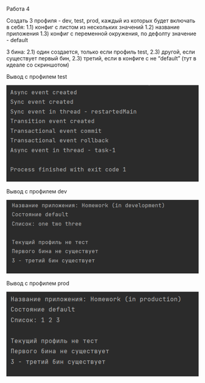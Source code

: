 Работа 4

Создать 3 профиля - dev, test, prod, каждый из которых будет включать в себя: 1.1) конфиг с листом из нескольких значений 1.2) название приложения 1.3) конфиг с переменной окружения, по дефолту значение - default

3 бина: 2.1) один создается, только если профиль test, 2.3) другой, если существует первый бин, 2.3) третий, если в конфиге с не “default” (тут в идеале со скриншотом)

Вывод с профилем test

![img.png](img.png)

Вывод с профилем dev

![img_1.png](img_1.png)

Вывод с профилем prod

![img_2.png](img_2.png)